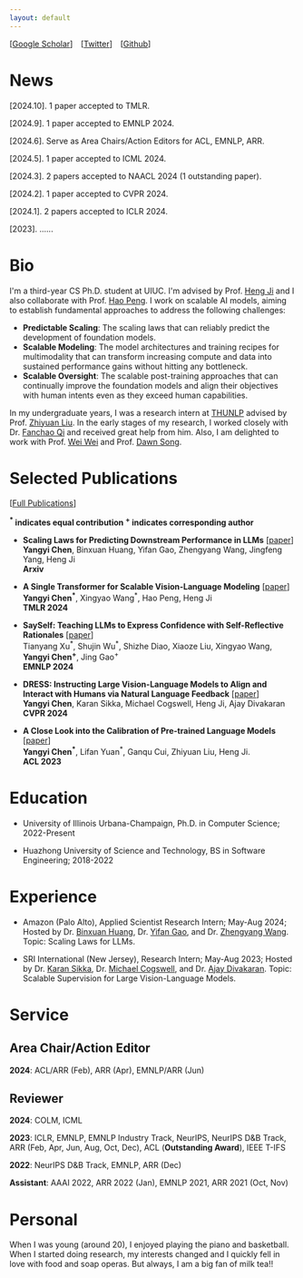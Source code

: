 ```yaml
---
layout: default
---
```


[[Google Scholar](https://scholar.google.com/citations?hl=en&user=5e9tBtQAAAAJ&view_op=list_works&gmla=AJsN-F6ieV5-6P_WzCdbvRYvxWSI33-VELtb0CU6B5dRbXHRE5PhOLn2bmG_5XkhAUdOEgKxiZd864yv2IVcuooJbWq6x7N7lL1nm_vxeK_QPHLncFhdjSA)]&emsp;[[Twitter](https://twitter.com/YangyiChen6666)]&emsp;[[Github](https://github.com/Yangyi-Chen)]



<!-- google-site-verification: google839c7dfb26c92343.html [2023.8]. 1 paper accepted to TACL.

[2023.7]. Receive the outstanding reviewer award for ACL 2023.

[2023.5]. Start my summer internship at SRI International (NJ). [2023.5]. 4 papers accepted to ACL 2023 (3 findings).-->
# News
[2024.10]. 1 paper accepted to TMLR.

[2024.9]. 1 paper accepted to EMNLP 2024.

[2024.6]. Serve as Area Chairs/Action Editors for ACL, EMNLP, ARR.

[2024.5]. 1 paper accepted to ICML 2024.

[2024.3]. 2 papers accepted to NAACL 2024 (1 outstanding paper).

[2024.2]. 1 paper accepted to CVPR 2024.

[2024.1]. 2 papers accepted to ICLR 2024.

[2023]. ......



# Bio
I'm a third-year CS Ph.D. student at UIUC. I'm advised by Prof. [Heng Ji](http://blender.cs.illinois.edu/hengji.html) and I also collaborate with Prof. [Hao Peng](https://haopeng-nlp.github.io/).
I work on scalable AI models, aiming to establish fundamental approaches to address the following challenges:
- **Predictable Scaling**: The scaling laws that can reliably predict the development of foundation models.
- **Scalable Modeling**: The model architectures and training recipes for multimodality that can transform increasing compute and data into sustained performance gains without hitting any bottleneck.
- **Scalable Oversight**: The scalable post-training approaches that can continually improve the foundation models and align their objectives with human intents even as they exceed human capabilities.

  






<!--The long-term goal of my research is to build aligned and interactive AI systems to address challenges that remain unresolved even for human capabilities. To achieve this goal, my current research primarily concentrates on multimodal and large language models, aiming to establish fundamental approaches to address the following challenges:
- **Alignment**: How to train AI systems to follow human intents and values?
- **Interaction**: How to train AI systems to effectively interact with external entities (e.g., tools, humans) in the environment to facilitate the acquisition of information and language feedback?
- **Supervision**: How to train and evaluate AI systems that surpass the capabilities of human counterparts?-->





In my undergraduate years, I was a research intern at [THUNLP](https://nlp.csai.tsinghua.edu.cn) advised by Prof. [Zhiyuan Liu](http://nlp.csai.tsinghua.edu.cn/~lzy/). In the early stages of my research, I worked closely with Dr. [Fanchao Qi](https://fanchao-qi.github.io/) and received great help from him. Also, I am delighted to work with Prof. [Wei Wei](https://www.eric-weiwei.com) and Prof. [Dawn Song](https://people.eecs.berkeley.edu/~dawnsong/). 





# Selected Publications 
[[Full Publications](./publications.html)] 

**<sup>\*</sup>  indicates equal contribution <sup>\+</sup>  indicates corresponding author**
- **Scaling Laws for Predicting Downstream Performance in LLMs** [[paper](https://arxiv.org/abs/2410.08527)] <br/> **Yangyi Chen**, Binxuan Huang, Yifan Gao, Zhengyang Wang, Jingfeng Yang, Heng Ji <br/> **Arxiv**

- **A Single Transformer for Scalable Vision-Language Modeling** [[paper](https://arxiv.org/abs/2407.06438)] <br/> **Yangyi Chen<sup>\*</sup>**, Xingyao Wang<sup>\*</sup>, Hao Peng, Heng Ji <br/> **TMLR 2024**

- **SaySelf: Teaching LLMs to Express Confidence with Self-Reflective Rationales** [[paper](https://arxiv.org/abs/2405.20974)] <br/> Tianyang Xu<sup>\*</sup>, Shujin Wu<sup>\*</sup>, Shizhe Diao, Xiaoze Liu, Xingyao Wang, **Yangyi Chen<sup>\+</sup>**, Jing Gao<sup>\+</sup> <br/> **EMNLP 2024**

- **DRESS: Instructing Large Vision-Language Models to Align and Interact with Humans via Natural Language Feedback** [[paper](http://arxiv.org/abs/2311.10081)] <br/> **Yangyi Chen**, Karan Sikka, Michael Cogswell, Heng Ji, Ajay Divakaran <br/> **CVPR 2024**

- **A Close Look into the Calibration of Pre-trained Language Models** [[paper](https://arxiv.org/abs/2211.00151)] <br/> **Yangyi Chen<sup>\*</sup>**, Lifan Yuan<sup>\*</sup>, Ganqu Cui, Zhiyuan Liu, Heng Ji. <br/> **ACL 2023** 

<!--- **Measuring and Improving Chain-of-Thought Reasoning in Vision-Language Models** [[paper](https://arxiv.org/abs/2309.04461)] <br/> **Yangyi Chen**, Karan Sikka, Michael Cogswell, Heng Ji, Ajay Divakaran. <br/> **NAACL 2024** 
- **Executable Code Actions Elicit Better LLM Agents** [[paper](https://arxiv.org/abs/2402.01030)] <br/> Xingyao Wang, **Yangyi Chen**, Lifan Yuan, Yizhe Zhang, Yunzhu Li, Hao Peng, Heng Ji <br/> **ICML 2024**
- **A Close Look into the Calibration of Pre-trained Language Models** [[paper](https://arxiv.org/abs/2211.00151)] <br/> **Yangyi Chen<sup>\*</sup>**, Lifan Yuan<sup>\*</sup>, Ganqu Cui, Zhiyuan Liu, Heng Ji. <br/> **ACL 2023** 
- **CRAFT: Customizing LLMs by Creating and Retrieving from Specialized Toolsets** [[paper](https://arxiv.org/abs/2309.17428)] <br/> Lifan Yuan<sup>\*</sup>, **Yangyi Chen**<sup>\*</sup>, Xingyao Wang, Yi R. Fung, Hao Peng, Heng Ji. <br/> **ICLR 2024**
-->



<!-- - **Why Should Adversarial Perturbations be Imperceptible? Rethink the Research Paradigm in Adversarial NLP** [[paper](https://arxiv.org/abs/2210.10683)] <br/> **Yangyi Chen<sup>\*</sup>**, Hongcheng Gao<sup>\*</sup>, Ganqu Cui, Fanchao Qi, Longtao Huang, Zhiyuan Liu, Maosong Sun.  <br/> **EMNLP 2022** -->





# Education
- University of Illinois Urbana-Champaign, Ph.D. in Computer Science; 2022-Present

- Huazhong University of Science and Technology, BS in Software Engineering;    2018-2022

# Experience
- Amazon (Palo Alto), Applied Scientist Research Intern; May-Aug 2024; Hosted by Dr. [Binxuan Huang](https://binxuan.github.io/), Dr. [Yifan Gao](https://yifan-gao.github.io/), and Dr. [Zhengyang Wang](https://zhengyang-wang.github.io/). Topic: Scaling Laws for LLMs.

- SRI International (New Jersey), Research Intern; May-Aug 2023; Hosted by Dr. [Karan Sikka](https://www.ksikka.com/), Dr. [Michael Cogswell](http://mcogswell.io/), and Dr. [Ajay Divakaran](https://www.sri.com/bios/ajay-divakaran/). Topic: Scalable Supervision for Large Vision-Language Models. 

# Service
## Area Chair/Action Editor
**2024**: ACL/ARR (Feb), ARR (Apr), EMNLP/ARR (Jun)

## Reviewer
**2024**: COLM, ICML

**2023**: ICLR, EMNLP, EMNLP Industry Track, NeurIPS, NeurIPS D&B Track, ARR (Feb, Apr, Jun, Aug, Oct, Dec), ACL (**Outstanding Award**), IEEE T-IFS 

**2022**: NeurIPS D&B Track, EMNLP, ARR (Dec)

**Assistant**: AAAI 2022, ARR 2022 (Jan), EMNLP 2021, ARR 2021 (Oct, Nov) 
<!-- **Reviewer**: NeurIPS 2023, ARR 2023 (Feb, Apr), ACL 2023, IEEE T-IFS, NeurIPS 2022, EMNLP 2022, ARR 2022 (Dec) My research goal is to develop general-purpose models that can follow human instructions to solve tasks in a zero- or few-shot manner. I identify two important directions towards this goal and focus my research on (1) How to effectively acquire knowledge from web-scale data? (2) How to elicit the knowledge stored in pre-trained models to perform downstream tasks? 2 papers accepted to EMNLP 2022.[2022.9]. 2 papers accepted to NeurIPS 2022 (1 Spotlight).[2022.8]. Start my PhD journey at UIUC!![2022.4]. 1 paper accepted to NAACL 2022 (findings).[2021.8]. 3 papers accepted to EMNLP 2021. [2021.5]. 2 papers accepted to ACL 2021 (1 findings).I work on multimodal and large language models, basically focusing on three high-level topics: - **Fundamental development**: How to effectively develop general-purpose pre-trained models that possess strong fundamental capabilities (e.g., reasoning)?- **Exploring and exploiting their extensive potential**: How to fully leverage the capabilities of models to address real-world challenges?- **In-depth analysis**: How to systematically evaluate and interpret the behaviors of models? -->



# Personal
When I was young (around 20), I enjoyed playing the piano and basketball. When I started doing research, my interests changed and I quickly fell in love with food and soap operas. But always, I am a big fan of milk tea!! 


<!-- I enjoy playing the piano and basketball in my free time. Recently, I've been enjoying suspense/thriller movies. Finally, I've always been a big fan of milk tea!!! -->


 
